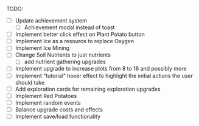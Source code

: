 TODO:
- [ ] Update achievement system
    - [ ] Achievement modal instead of toast
- [ ] Implement better click effect on Plant Potato button
- [ ] Implement Ice as a resource to replace Oxygen
- [ ] Implement Ice Mining
- [ ] Change Soil Nutrients to just nutrients
    - [ ] add nutrient gathering upgrades
- [ ] Implement upgrade to increase plots from 8 to 16 and possibly more
- [ ] Implement "tutorial" hover effect to highlight the initial actions the user should take
- [ ] Add exploration cards for remaining exploration upgrades
- [ ] Implement Red Potatoes
- [ ] Implement random events
- [ ] Balance upgrade costs and effects
- [ ] Implement save/load functionality
